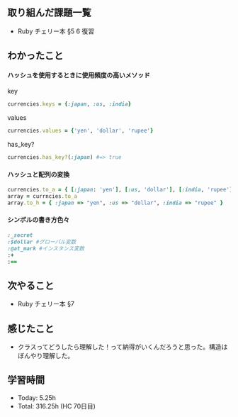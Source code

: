 ## 取り組んだ課題一覧
- Ruby チェリー本 §5 6 復習
## わかったこと
#### ハッシュを使用するときに使用頻度の高いメソッド
key
```ruby
currencies.keys = {:japan, :us, :india}
```
values
```ruby
currencies.values = {'yen', 'dollar', 'rupee'}
```
has_key?
```ruby
currencies.has_key?(:japan) #=> true
```
#### ハッシュと配列の変換
```ruby
currencies.to_a = { [:japan: 'yen'], [:us, 'dollar'], [:india, 'rupee']
array = currncies.to_a
array.to_h = { :japan => "yen", :us => "dollar", :india => "rupee" }
```
#### シンボルの書き方色々
```ruby
:_secret
:$dollar #グローバル変数
:@at_mark #インスタンス変数
:+
:==
```
## 次やること
- Ruby チェリー本 §7
## 感じたこと
- クラスってどうしたら理解した！って納得がいくんだろうと思った。構造はぼんやり理解した。
## 学習時間
- Today: 5.25h
- Total: 316.25h (HC 70日目)
